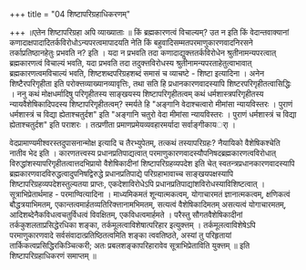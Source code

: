 +++
title = "04 शिष्टापरिग्रहाधिकरणम्"

+++
॥एतेन शिष्टापरिग्रहा अपि व्याख्याताः ॥ किं ब्रह्मकारणत्वं विचाल्यम्? उत न इति किं वेदान्तवाक्यानां कणादाक्षपादादितर्कविरोधोऽन्यपरत्वमापादयति नेति किं बहुवादिसम्मतपरमाणुकारणवादनिरसने तर्काप्रतिष्ठानहेतुः प्रभवति न? इति । यदा न प्रभवति तदा कणादाद्युक्त्ततर्कविरोधेन श्रुतीनामन्यपरत्वात् ब्रह्मकारणत्वं विचाल्यं भवति, यदा प्रभवति तदा तदुक्त्तविरोधस्य श्रुतीनामन्यपरताहेतुत्वाभावात् ब्रह्मकारणत्वमविचाल्यं भवति, शिष्टशब्दपरिग्रहशब्दं समासं च व्याचष्टे - शिष्टा इत्यादिना । अनेन शिष्टैरपरिगृहीता इति परोक्त्तव्याख्यानव्यावृत्तिः, तथा सति हि प्रधानकारणवादस्यापि शिष्टरपरिगृहीतत्वासिद्धिः । ननु कथं मोक्षधर्मादिषु परिगृहीतस्य साङ्खयस्य शिष्टापरिगृहीतत्वम् कथं धर्मशास्त्रपरिगृहीतस्य न्यायवैशेषिकादिपदस्य शिष्टापरिगृहीतत्वम्? स्मर्यते हि "अङ्गानि वेदाश्चत्वारो मीमांसा न्यायविस्तरः । पुराणं धर्मशास्त्रं च विद्या ह्येताश्चतुर्दश" इति "अङ्गानि चतुरो वेदा मीमांसा न्यायविस्तरः । पुराणं धर्मशास्त्रं च विद्या ह्येताश्चतुर्दश" इति पराशरः । तत्प्रणीता प्रमाणप्रमेयव्यवहारमर्यादा सर्वाङ्गीकायर्ा ।

वेदप्रामाण्यमीश्वरस्तदुपासनान्मोक्ष इत्यादि च तैरभ्युपेतम्, तत्कथं तस्यापरिग्रहः? नैयायिको वैशेषिकश्चेति नातीव भेद इति । कारणतत्त्वस्य प्रधानप्रतिपाद्यत्वात् परमाणुकारणवादस्यौपनिषदब्रह्मकारणत्वविरोधात् विरुद्धांशस्यापरिगृहीतत्वात्तदभिप्रायो वैशेषिकादीनां शिष्टापरिग्रहव्यपदेश इति चेत् स्वतन्त्रप्रधानकारणवादस्यापि ब्रह्मकारणवादविरुद्धत्वादुपनिषद्विरुद्धे प्रधानप्रतिपाद्ये परिग्रहाभावाच्च साङ्खयपक्षस्यापि शिष्टापरिग्रहव्यपदेशस्तुल्यतया प्राप्तः, एकदेशाविरोधेऽपि प्रधानप्रतिपाद्यांशविरोधस्याविशिष्टत्वात् । सूत्राभिप्रेतार्थमाह - परमाण्वित्यादिना । माध्यमिकमतं शून्यात्मकत्वम्, योगाचारमतं ज्ञानात्मकत्वम्, क्षणिकत्वं बौद्धत्रयाभिमतम्, एकान्तत्वमार्हतव्यतिरिक्त्तानामभिमतम्, सत्यत्वं वैशेषिकादिमतम् असत्यत्वं योगाचारमतम्, आदिशब्देनैकविधत्वचतुर्विधत्वं विवक्षितम्, एकविधत्वमार्हमते । परैस्तु सौगतवैशेषिकादीनां तर्ककुशलताप्रसिद्धेरधिका शङ्का, तर्कमूलत्वाविशेषात्परिहार इत्युक्त्तम् । तर्कमूलत्वाविशेषेऽपि परमाणुकारणवादे सर्वसंवादात्प्रतिष्ठितत्वमिति शङ्का त्ववतिष्ठते, अस्यां तु परिहृतायां तार्किकत्वप्रसिद्धिरकिञ्चित्करी; अतः प्रबलशङ्कापरिहारावेव सूत्राभिप्रेताविति युक्त्तम् ॥ इति शिष्टापरिग्रहाधिकरणं समाप्तम् ॥

